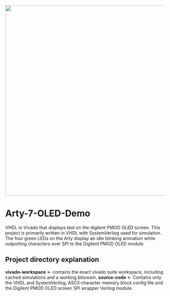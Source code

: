 <img src="https://github.com/user-attachments/assets/156c5e4e-bc7f-497c-a3a7-8b8685e58c95" width="600">

# Arty-7-OLED-Demo
VHDL in Vivado that displays text on the digilent PMOD OLED screen. This project is primarily written in VHDL with SystemVerilog used for simulation.
The four green LEDs on the Arty display an idle blinking animation while outputting characters over SPI to the Digilent PMOD OLED module


## Project directory explanation
**vivado-workspace** <- contains the exact vivado suite workspace, including cached simulations and a working bitsream.
**source-code** <- Contains only the VHDL and SystemVerilog, ASCII character memory block config file and the Digilent PMOD OLED screen SPI wrapper Verilog module.



